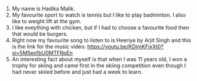    1. My name is Hadika Malik.
   2. My favourite sport to watch is tennis but I like to play badminton. I also like to weight lift at the gym. 
   3. I like eveything with chicken, but if I had to choose a favourite food then that would be burgers. 
   4. Right now my favourite song to listen to is Heeriye by Arjit Singh and this is the link for the music video: https://youtu.be/KDjmKFjxXt0?si=5M5exfbU0MTFRpEn
   5. An interesting fact about myself is that when I was 11 years old, I won a trophy for skiing and came first in the skiing competition even though I had never skiied before and just had a week to learn. 